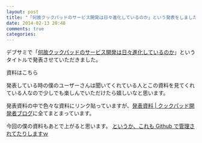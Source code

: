 ```yaml
---
layout: post
title: "「何故クックパッドのサービス開発は日々進化しているのか」という発表をしました。"
date: 2014-02-13 20:48
comments: true
categories: 
---
```


デブサミで「[何故クックパッドのサービス開発は日々進化しているのか](http://event.shoeisha.jp/devsumi/20140213/session/377/)」というタイトルで発表させていただきました。

資料はこちら

<script async class="speakerdeck-embed" data-id="8cc658a076ac013148646268bd6e389b" data-ratio="1.33333333333333" src="//speakerdeck.com/assets/embed.js"></script>

発表している時の僕のユーザーさんは聞いてくれている人とこの資料を見てくれている人なので少しでも楽しんでいただけたら嬉しいなと思います。

発表資料の中で色々な資料にリンク貼っていますが、[発表資料 | クックパッド開発者ブログ](http://techlife.cookpad.com/presentations/)に全てまとまっています。


今回の僕の資料もあとで上がると思います。
[というか、これも Github で管理されてたりしますｗ](https://github.com/cookpad/presentations/pull/2)
